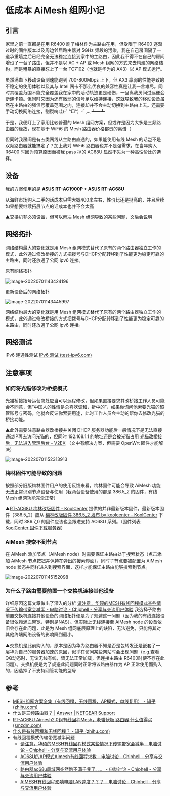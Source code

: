 # 低成本 AiMesh 组网小记

## 引言

家里之前一直都是在用 R6400 刷了梅林作为主路由在用，但受限于 R6400 逐渐过时的固件版本以及周边邻居路由器对 5GHz 频段的污染，我在自己房间隔了一道承重墙之后已经完全无法稳定连接到家中的主路由，因此我不得不在自己的房间增设了一台子路由，但并不是以 AC + AP 或 Mesh 组网的方式来去构建的网络结构，而是粗暴的直接怼上了一台 TC7102（也就是华为的 AX3）以 AP 模式运行。

虽然满血下移动设备测速能跑到 700-800Mbps 上下，但 AX3 羸弱的性能导致的不稳定的使用体验以及其与 Intel 网卡不那么优良的兼容性真是让我一言难尽。同时其覆盖范围不能完全覆盖我在家中的活动轨迹更是硬伤，一旦离我房间过远便会断连卡顿。但同时又因为还有微弱的信号足以维持连接，这就导致我的移动设备虽然在主路由的强信号覆盖范围之内，连接却并不会主动切换到主路由上去。还需要手动切换网络连接，割裂呜哇(╯°□°）╯︵ ┻━┻

于是，我便盯上了家用比较普遍的 Mesh 组网方案，但或许是因为大多是三频路由器的缘故，现在基于 WiFi6 的 Mesh 路由器价格都贵的离谱（

但同时我房间是有五类网线从主路由直通的，如果能使用有线 Mesh 的话岂不是双频路由器就能搞定了？加上我对 WiFi6 路由器也并不是强需求，在当年购入 R6400 时因为预算原因而被我 pass 掉的 AC68U 显然不失为一种高性价比的选择。

## 设备

我的方案使用的是 **ASUS RT-AC1900P + ASUS RT-AC68U**

从海鲜市场购入二手的话成本只需大概400米左右，性价比还是挺高的，并且后续如果想要继续拓展节点的话成本也并不会太高

▲交换机非必须设备，但可以解决 Mesh 组网导致的某些问题，文后会说明

## 网络拓扑

网络结构最大的变化就是用 Mesh 组网模式替代了原有的两个路由器独立工作的模式，此外通过修改桥接的方式把拨号与DHCP分配转移到了性能更为稳定可靠的主路由，同时还放通了公网 ipv6 连接。

原有网络拓扑

![image-20220701143424196](./assets/image-20220701143424196.png)

更新设备后的网络拓扑

![image-20220701143445997](./assets/image-20220701143445997.png)

网络结构最大的变化就是用 Mesh 组网模式替代了原有的两个路由器独立工作的模式，此外通过修改桥接的方式把拨号与DHCP分配转移到了性能更为稳定可靠的主路由，同时还放通了公网 ipv6 连接。

## 网络测试

IPv6 连通性测试 [IPv6 测试 (test-ipv6.com)](https://test-ipv6.com/index.html.zh_CN)

## 注意事项

### 如何将光猫修改为桥接模式

光猫桥接拨号运营商处应当可以远程修改，但如果直接要求其改桥接工作人员可能会不同意，但“中国人的性情是总喜欢调和，折中的”，如果你询问他索要光猫的超管账号与密码，他就会反诘你索要用途，此时工作人员会主动的帮你去修改光猫的桥接功能。

▲此外需要注意路由器改桥接并关闭 DHCP 服务器功能后一般情况下是无法直接通过IP再去访问光猫的，但同时 192.168.1.1 的地址还是会被光猫占用 [光猫改桥接后，无法进入管理后台 - V2EX](https://www.v2ex.com/t/815332) （文中有解决方案，但需要 OpenWrt 固件才能解决）

![image-20220701152313913](./assets/image-20220701152313913.png)

### 梅林固件可能导致的问题

按照部分旧版梅林固件用户的使用反馈来看，梅林固件可能会导致 AiMesh 功能无法正常识别节点设备与使用（我两台设备使用的都是 386.5_2 的固件，有线 Mesh 组网功能完全正常）

▲[RT-AC68U 梅林改版固件 - KoolCenter](https://www.koolcenter.com/posts/38) 提供的并非最新版本固件，最新版本固件（386.5_2）应从 [梅林改版固件 386.5_2 发布 by koolcenter - KoolCenter](https://www.koolcenter.com/posts/130) 下载，同时 386.7_0 的固件应该也会跟进支持 AC68U 系列。（固件列表 [KoolCenter 固件下载服务器](https://fw.koolcenter.com/KoolCenter_Merlin_New_Gen_386/RT-AC68U/)）

### AiMesh 搜索不到节点

在 AiMesh 添加节点（AiMesh node）时需要保证主路由处于搜索状态（点击添加 AiMesh 节点按钮并保持在弹出的搜索界面），同时子节点要被配置为 AiMesh node 状态并同样进入到搜索界面，这样才能保证主路由能够搜索到节点。

![image-20220701145152098](./assets/image-20220701145152098.png)

### 为什么子路由需要前置一个交换机连接其他设备

详细原因这篇文章做出了深入的分析 [请注意，华硕的MESH有线回程模式某些情况下传输带宽会减半 - 电脑讨论 - Chiphell - 分享与交流用户体验](https://www.chiphell.com/thread-2339520-1-1.html) 我选择子路由前置交换机连接其他设备的网络拓扑便是为了规避这一问题（因为我的有线连接设备很依赖满血带宽，特别是NAS）。但实际上无线连接至 AiMesh node 的设备依旧会存在此问题，此是为 Mesh 组网底层原理上的缺陷，无法避免，只能将其对其他终端网络设备的影响降到最小。

▲交换机是此前购入的，原本是因为华为路由器不知是否是包转发还是嵌套了一层华为自己的服务器加速的原因，似乎在访问某些网站时会出现问题（e.g.查看QQ动态时，无论无线有线，皆无法正常加载，但连接主路由 R6400时便不存在此问题）。交换机便是为了规避此问题同时正常将该路由器作为 AP 正常使用而购入的，因选择了不支持网管功能的型号

## 参考

- [MESH组网方案全集（有线回程，无线回程，AP模式，单线复用） - 知乎 (zhihu.com)](https://zhuanlan.zhihu.com/p/352135931)
- [什么是三频路由器？ | Answer | NETGEAR Support](https://kb.netgear.com/zh_CN/000060675/什么是三频路由器?language=zh_CN)
- [RT-AC68U Aimesh2.0组有线回程Mesh，老骥伏枥 路由器 什么值得买 (smzdm.com)](https://post.smzdm.com/p/a6lx4d7z/)
- [什么是有线回程和无线回程？ - 知乎 (zhihu.com)](https://www.zhihu.com/question/388374718)
- 有线回程模式传输带宽减半问题
  - [请注意，华硕的MESH有线回程模式某些情况下传输带宽会减半 - 电脑讨论 - Chiphell - 分享与交流用户体验](https://www.chiphell.com/thread-2339520-1-1.html)
  - [AC68U的AP模式Aimesh有线回程求教 - 电脑讨论 - Chiphell - 分享与交流用户体验](https://www.chiphell.com/thread-2307935-1-1.html)
  - [路由器ac68u局域网突然跑不满千兆了。。。 - 电脑讨论 - Chiphell - 分享与交流用户体验](https://www.chiphell.com/thread-2385868-1-1.html)
  - [AIMESH有线回程影响电脑LAN速度？？？ - 电脑讨论 - Chiphell - 分享与交流用户体验](https://www.chiphell.com/thread-2365222-1-1.html)
